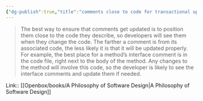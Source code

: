 ```yaml
---
{"dg-publish":true,"title":"comments close to code for transactional update","tags":["quotes"],"date":"2023-05-30T09:09:06+04:00","alias":"comments close to code for transactional update","dg-path":"/quotes/202305300909.md","permalink":"/quotes/202305300909/","dgPassFrontmatter":true}
---
```



> The best way to ensure that comments get updated is to position them close to the code they describe, so developers will see them when they change the code. The farther a comment is from its associated code, the less likely it is that it will be updated properly. For example, the best place for a method’s interface comment is in the code file, right next to the body of the method. Any changes to the method will involve this code, so the developer is likely to see the interface comments and update them if needed.

Link:: [[Openbox/books/A Philosophy of Software Design|A Philosophy of Software Design]]

